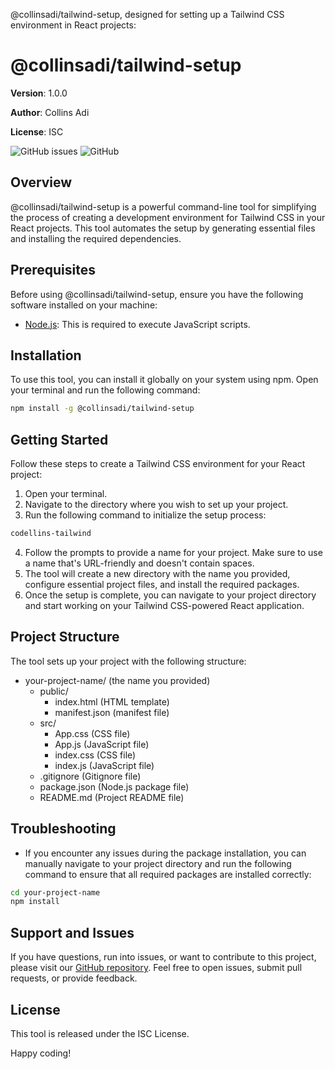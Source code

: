 
   
@collinsadi/tailwind-setup, designed for setting up a Tailwind CSS environment in React projects:

# @collinsadi/tailwind-setup

**Version**: 1.0.0

**Author**: Collins Adi

**License**: ISC

![GitHub issues](https://img.shields.io/github/issues/collinsadi/tailwind-setup)
![GitHub](https://img.shields.io/github/license/collinsadi/tailwind-setup)

## Overview

@collinsadi/tailwind-setup is a powerful command-line tool for simplifying the process of creating a development environment for Tailwind CSS in your React projects. This tool automates the setup by generating essential files and installing the required dependencies.

## Prerequisites

Before using @collinsadi/tailwind-setup, ensure you have the following software installed on your machine:
- [Node.js](https://nodejs.org/): This is required to execute JavaScript scripts.

## Installation

To use this tool, you can install it globally on your system using npm. Open your terminal and run the following command:
```bash
npm install -g @collinsadi/tailwind-setup
```

## Getting Started

Follow these steps to create a Tailwind CSS environment for your React project:
1. Open your terminal.
2. Navigate to the directory where you wish to set up your project.
3. Run the following command to initialize the setup process:
```bash
codellins-tailwind
```
4. Follow the prompts to provide a name for your project. Make sure to use a name that's URL-friendly and doesn't contain spaces.
5. The tool will create a new directory with the name you provided, configure essential project files, and install the required packages.
6. Once the setup is complete, you can navigate to your project directory and start working on your Tailwind CSS-powered React application.

## Project Structure

The tool sets up your project with the following structure:
- your-project-name/ (the name you provided)
  - public/
    - index.html (HTML template)
    - manifest.json (manifest file)
  - src/
    - App.css (CSS file)
    - App.js (JavaScript file)
    - index.css (CSS file)
    - index.js (JavaScript file)
  - .gitignore (Gitignore file)
  - package.json (Node.js package file)
  - README.md (Project README file)

## Troubleshooting

- If you encounter any issues during the package installation, you can manually navigate to your project directory and run the following command to ensure that all required packages are installed correctly:
```bash
cd your-project-name
npm install
```

## Support and Issues

If you have questions, run into issues, or want to contribute to this project, please visit our [GitHub repository](https://github.com/collinsadi/tailwind-setup). Feel free to open issues, submit pull requests, or provide feedback.

## License

This tool is released under the ISC License.

Happy coding!
